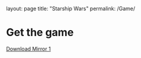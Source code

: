 layout: page
title: "Starship Wars"
permalink: /Game/

# Get the game
[Download Mirror 1](https://mega.nz/file/U6AChLbL#0og2PBmGY4tBHEhwKLPnnEyMIEGZioh62aqkph9aIKM)
